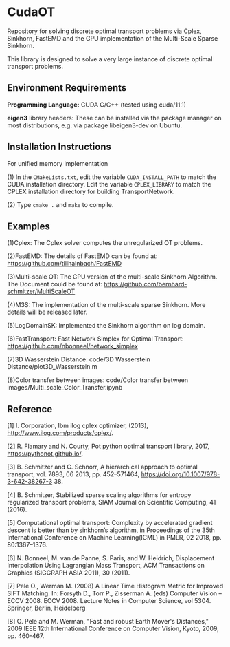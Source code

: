 # CudaOT
Repository for solving discrete optimal transport problems via  Cplex, Sinkhorn, FastEMD and the GPU implementation of the Multi-Scale Sparse Sinkhorn.

This library is designed to solve a very large instance of discrete optimal transport problems.

## Environment Requirements

**Programming Language:** CUDA C/C++ (tested using cuda/11.1)

**eigen3** library headers: These can be installed via the package manager on most distributions, e.g. via package libeigen3-dev on Ubuntu.

## Installation Instructions

For unified memory implementation

(1) In the `CMakeLists.txt`, edit the variable `CUDA_INSTALL_PATH` to match the CUDA installation directory. Edit the variable `CPLEX_LIBRARY` to match the CPLEX installation directory for building TransportNetwork.

(2) Type `cmake .` and  `make`  to compile.

## Examples

(1)Cplex: The Cplex solver computes the unregularized OT problems. 

(2)FastEMD: The details of FastEMD can be found at: https://github.com/tillhainbach/FastEMD

(3)Multi-scale OT: The CPU version of the multi-scale Sinkhorn Algorithm. The Document could be found at: https://github.com/bernhard-schmitzer/MultiScaleOT 

(4)M3S: The implementation of the multi-scale sparse Sinkhorn. More details will be released later. 

(5)LogDomainSK: Implemented the Sinkhorn algorithm on log domain.

(6)FastTransport: Fast Network Simplex for Optimal Transport: https://github.com/nbonneel/network_simplex

(7)3D Wasserstein Distance: code/3D Wasserstein Distance/plot3D_Wasserstein.m

(8)Color transfer between images: code/Color transfer between images/Multi_scale_Color_Transfer.ipynb


## Reference

[1] I. Corporation, Ibm ilog cplex optimizer, (2013), http://www.ilog.com/products/cplex/.

[2] R. Flamary and N. Courty, Pot python optimal transport library, 2017, https://pythonot.github.io/.

[3] B. Schmitzer and C. Schnorr, A hierarchical approach to optimal transport, vol. 7893, 06 2013, pp. 452–571464, https://doi.org/10.1007/978-3-642-38267-3 38.

[4] B. Schmitzer, Stabilized sparse scaling algorithms for entropy regularized transport problems, SIAM  Journal on Scientific Computing, 41 (2016).

[5] Computational optimal transport: Complexity by accelerated gradient descent is better than by sinkhorn’s algorithm, in Proceedings of the 35th International Conference on Machine Learning(ICML) in PMLR, 02 2018, pp. 80:1367–1376.

[6] N. Bonneel, M. van de Panne, S. Paris, and W. Heidrich, Displacement Interpolation Using Lagrangian Mass Transport, ACM Transactions on Graphics (SIGGRAPH ASIA 2011), 30 (2011).

[7] Pele O., Werman M. (2008) A Linear Time Histogram Metric for Improved SIFT Matching. In: Forsyth D., Torr P., Zisserman A. (eds) Computer Vision – ECCV 2008. ECCV 2008. Lecture Notes in Computer Science, vol 5304. Springer, Berlin, Heidelberg

[8] O. Pele and M. Werman, "Fast and robust Earth Mover's Distances," 2009 IEEE 12th International Conference on Computer Vision, Kyoto, 2009, pp. 460-467.